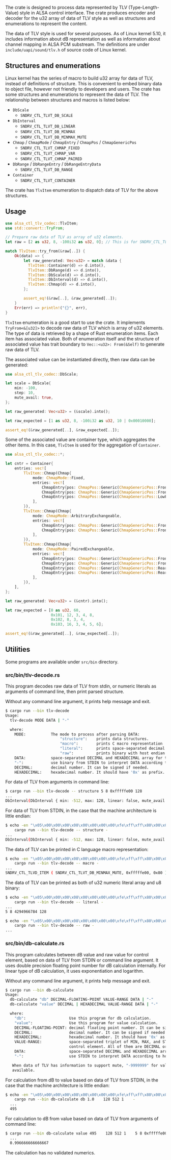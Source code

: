 The crate is designed to process data represented by TLV (Type-Length-Value) style in
ALSA control interface. The crate produces encoder and decoder for the u32 array of data
of TLV style as well as structures and enumerations to represent the content.

The data of TLV style is used for several purposes. As of Linux kernel 5.10, it includes
information about dB representation as well as information about channel mapping in ALSA
PCM substream. The definitions are under `include/uapi/sound/tlv.h` of source code of
Linux kernel.

## Structures and enumerations

Linux kernel has the series of macro to build u32 array for data of TLV, instead of definitions
of structure. This is convenient to embed binary data to object file, however not friendly to
developers and users. The crate has some structures and enumerations to represent the data of
TLV. The relationship between structures and macros is listed below:

* `DbScale`
    * `SNDRV_CTL_TLVT_DB_SCALE`
* `DbInterval`
    * `SNDRV_CTL_TLVT_DB_LINEAR`
    * `SNDRV_CTL_TLVT_DB_MINMAX`
    * `SNDRV_CTL_TLVT_DB_MINMAX_MUTE`
* `Chmap` / `ChmapMode` / `ChmapEntry` / `ChmapPos` / `ChmapGenericPos`
    * `SNDRV_CTL_TLVT_CHMAP_FIXED`
    * `SNDRV_CTL_TLVT_CHMAP_VAR`
    * `SNDRV_CTL_TLVT_CHMAP_PAIRED`
* `DbRange` / `DbRangeEntry` / `DbRangeEntryData`
    * `SNDRV_CTL_TLVT_DB_RANGE`
* `Container`
    * `SNDRV_CTL_TLVT_CONTAINER`

The crate has `TlvItem` enumeration to dispatch data of TLV for the above structures.

## Usage

```rust
use alsa_ctl_tlv_codec::TlvItem;
use std::convert::TryFrom;

// Prepare raw data of TLV as array of u32 elements.
let raw = [2 as u32, 8, -100i32 as u32, 0]; // This is for SNDRV_CTL_TLVT_DB_LINEAR.

match TlvItem::try_from(&raw[..]) {
    Ok(data) => {
        let raw_generated: Vec<u32> = match &data {
          TlvItem::Container(d) => d.into(),
          TlvItem::DbRange(d) => d.into(),
          TlvItem::DbScale(d) => d.into(),
          TlvItem::DbInterval(d) => d.into(),
          TlvItem::Chmap(d) => d.into(),
        };

        assert_eq!(&raw[..], &raw_generated[..]);
    }
    Err(err) => println!("{}", err),
}

```

`TlvItem` enumeration is a good start to use the crate. It implements `TryFrom<&[u32]>` to
decode raw data of TLV which is array of u32 elements. The type of data is retrieved by a shape
of Rust enumeration items. Each item has associated value. Both of enumeration itself and the
structure of associated value has trait boundary to `Vec::<u32>: From(&Self)` to generate raw
data of TLV.

The associated value can be instantiated directly, then raw data can be generated:

```rust
use alsa_ctl_tlv_codec::DbScale;

let scale = DbScale{
    min: -100,
    step: 10,
    mute_avail: true,
};

let raw_generated: Vec<u32> = (&scale).into();

let raw_expected = [1 as u32, 8, -100i32 as u32, 10 | 0x00010000];

assert_eq!(&raw_generated[..], &raw_expected[..]);
```

Some of the associated value are container type, which aggregates the other items. In this
case, `TlvItem` is used for the aggregation of `Container`.

```rust
use alsa_ctl_tlv_codec::*;

let cntr = Container{
    entries: vec![
        TlvItem::Chmap(Chmap{
            mode: ChmapMode::Fixed,
            entries: vec![
                ChmapEntry{pos: ChmapPos::Generic(ChmapGenericPos::FrontLeft), ..Default::default()},
                ChmapEntry{pos: ChmapPos::Generic(ChmapGenericPos::FrontRight), ..Default::default()},
                ChmapEntry{pos: ChmapPos::Generic(ChmapGenericPos::LowFrequencyEffect), ..Default::default()},
            ],
        }),
        TlvItem::Chmap(Chmap{
            mode: ChmapMode::ArbitraryExchangeable,
            entries: vec![
                ChmapEntry{pos: ChmapPos::Generic(ChmapGenericPos::FrontLeft), ..Default::default()},
                ChmapEntry{pos: ChmapPos::Generic(ChmapGenericPos::FrontRight), ..Default::default()},
            ],
        }),
        TlvItem::Chmap(Chmap{
            mode: ChmapMode::PairedExchangeable,
            entries: vec![
                ChmapEntry{pos: ChmapPos::Generic(ChmapGenericPos::FrontLeft), ..Default::default()},
                ChmapEntry{pos: ChmapPos::Generic(ChmapGenericPos::FrontRight), ..Default::default()},
                ChmapEntry{pos: ChmapPos::Generic(ChmapGenericPos::RearLeft), ..Default::default()},
                ChmapEntry{pos: ChmapPos::Generic(ChmapGenericPos::RearRight), ..Default::default()},
            ],
        }),
    ],
};

let raw_generated: Vec<u32> = (&cntr).into();

let raw_expected = [0 as u32, 60,
                    0x101, 12, 3, 4, 8,
                    0x102, 8, 3, 4,
                    0x103, 16, 3, 4, 5, 6];

assert_eq!(&raw_generated[..], &raw_expected[..]);

```

## Utilities

Some programs are available under `src/bin` directory.

### src/bin/tlv-decode.rs

This program decodes raw data of TLV from stdin, or numeric literals as arguments of command line,
then print parsed structure.

Without any command line argument, it prints help message and exit.

```sh
$ cargo run --bin tlv-decode
Usage:
  tlv-decode MODE DATA | "-"

  where:
    MODE:           The mode to process after parsing DATA:
                        "structure":    prints data structures.
                        "macro":        prints C macro representation
                        "literal":      prints space-separated decimal array.
                        "raw":          prints binary with host endian.
    DATA:           space-separated DECIMAL and HEXADECIMAL array for the data of TLV.
    "-":            use binary from STDIN to interpret DATA according to host endian.
    DECIMAL:        decimal number. It can be signed if needed.
    HEXADECIMAL:    hexadecimal number. It should have '0x' as prefix.
```

For data of TLV from arguments in command line:

```sh
$ cargo run --bin tlv-decode -- structure 5 8 0xfffffe00 128
...
DbInterval(DbInterval { min: -512, max: 128, linear: false, mute_avail: true })
```

For data of TLV from STDIN, in the case that the machine architecture is little endian:

```sh
$ echo -en "\x05\x00\x00\x00\x08\x00\x00\x00\x00\xfe\xff\xff\x80\x00\x00\x00" | \
    cargo run --bin tlv-decode -- structure -
...
DbInterval(DbInterval { min: -512, max: 128, linear: false, mute_avail: true })
```

The data of TLV can be printed in C language macro representation:

```sh
$ echo -en "\x05\x00\x00\x00\x08\x00\x00\x00\x00\xfe\xff\xff\x80\x00\x00\x00" | \
    cargo run --bin tlv-decode -- macro -
...
SNDRV_CTL_TLVD_ITEM ( SNDRV_CTL_TLVT_DB_MINMAX_MUTE, 0xfffffe00, 0x80 ) 
```

The data of TLV can be printed as both of u32 numeric literal array and u8 binary:

```sh
$ echo -en "\x05\x00\x00\x00\x08\x00\x00\x00\x00\xfe\xff\xff\x80\x00\x00\x00" | \
    cargo run --bin tlv-decode -- literal -
...
5 8 4294966784 128 

$ echo -en "\x05\x00\x00\x00\x08\x00\x00\x00\x00\xfe\xff\xff\x80\x00\x00\x00" | \
    cargo run --bin tlv-decode -- raw -
...
```

### src/bin/db-calculate.rs

This program calculates between dB value and raw value for control element, based on data of
TLV from STDIN or command line argument. It uses double precision floating point number for
dB calculation internally. For linear type of dB calculation, it uses exponentiation and logarithm.

Without any command line argument, it prints help message and exit.

```sh
$ cargo run --bin db-calculate
Usage:
  db-calculate "db" DECIMAL-FLOATING-POINT VALUE-RANGE DATA | "-"
  db-calculate "value" DECIMAL | HEXADECIMAL VALUE-RANGE DATA | "-"

  where:
    "db":                   Use this program for db calculation.
    "value":                Use this program for value calculation.
    DECIMAL-FLOATING-POINT: decimal floating point number. It can be signed if needed.
    DECIMAL:                decimal number. It can be signed if needed.
    HEXADECIMAL:            hexadecimal number. It should have '0x' as prefix.
    VALUE-RANGE:            space-separated triplet of MIN, MAX, and STEP comes from information of
                            control element. All of them are DECIMAL or HEXADECIMAL.
    DATA:                   space-separated DECIMAL and HEXADECIMAL array for the data of TLV.
    "-":                    use STDIN to interpret DATA according to host endian.

   When data of TLV has information to support mute, "-9999999" for value and "-inf" for db are
   available.
```

For calculation from dB to value based on data of TLV from STDIN, in the case that the machine
architecture is little endian:

```sh
$ echo -en "\x05\x00\x00\x00\x08\x00\x00\x00\x00\xfe\xff\xff\x80\x00\x00\x00" | \
    cargo run --bin db-calculate db 1.0    128 512 1    -
  ...
  495
```

For calculation to dB from value based on data of TLV from arguments of command line:

```sh
$ cargo run --bin db-calculate value 495    128 512 1    5 8 0xfffffe00 0
  ...
  0.996666666666667
```

The calculation has no validated numerics.

